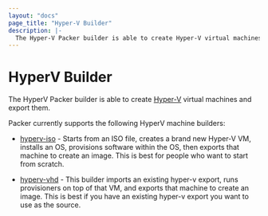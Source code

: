 ```yaml
---
layout: "docs"
page_title: "Hyper-V Builder"
description: |-
  The Hyper-V Packer builder is able to create Hyper-V virtual machines and export them.
---
```


# HyperV Builder

The HyperV Packer builder is able to create [Hyper-V](https://www.microsoft.com/en-us/server-cloud/solutions/virtualization.aspx)
virtual machines and export them.

Packer currently supports the following HyperV machine builders:

* [hyperv-iso](/docs/builders/hyperv-iso.html) - Starts from
  an ISO file, creates a brand new Hyper-V VM, installs an OS,
  provisions software within the OS, then exports that machine to create
  an image. This is best for people who want to start from scratch.

* [hyperv-vhd](/docs/builders/hyperv-vhd.html) - This builder imports
  an existing hyper-v export, runs provisioners on top of that VM, and exports
  that machine to create an image. This is best if you have an existing
  hyper-v export you want to use as the source.